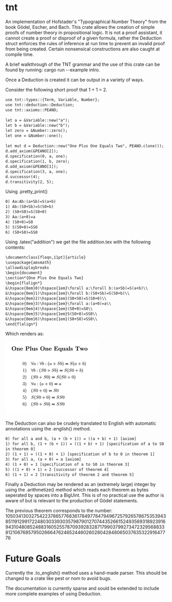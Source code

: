 # tnt
An implementation of Hofstader's "Typographical Number Theory" from the book Gödel, Escher, and Bach. This crate allows the creation of simple proofs of number theory in propositional logic. It is not a proof assistant, it cannot create a proof or disproof of a given formula, rather the Deduction struct enforces the rules of inference at run time to prevent an invalid proof from being created. Certain nonsensical constructions are also caught at compile time.

A brief walkthrough of the TNT grammar and the use of this crate can be found by running: cargo run --example intro.

Once a Deduction is created it can be output in a variety of ways.

Consider the following short proof that 1 + 1 = 2.

```
use tnt::types::{Term, Variable, Number};
use tnt::deduction::Deduction;
use tnt::axioms::PEANO;

let a = &Variable::new("a");
let b = &Variable::new("b");
let zero = &Number::zero();
let one = &Number::one();

let mut d = Deduction::new("One Plus One Equals Two", PEANO.clone());
d.add_axiom(&PEANO[2]);
d.specification(0, a, one);
d.specification(1, b, zero);
d.add_axiom(&PEANO[1]);
d.specification(3, a, one);
d.successor(4);
d.transitivity(2, 5);
```

Using .pretty_print()

```
0) Aa:Ab:(a+Sb)=S(a+b)
1) Ab:(S0+Sb)=S(S0+b)
2) (S0+S0)=S(S0+0)   
3) Aa:(a+0)=a        
4) (S0+0)=S0
5) S(S0+0)=SS0       
6) (S0+S0)=SS0
```

Using .latex("addition") we get the file addition.tex with the following contents:

```
\documentclass[fleqn,11pt]{article}
\usepackage{amsmath}
\allowdisplaybreaks
\begin{document}
\section*{One Plus One Equals Two}
\begin{flalign*}
&\hspace{0em}0)\hspace{1em}\forall a:\forall b:(a+Sb)=S(a+b)\\
&\hspace{0em}1)\hspace{1em}\forall b:(S0+Sb)=S(S0+b)\\
&\hspace{0em}2)\hspace{1em}(S0+S0)=S(S0+0)\\
&\hspace{0em}3)\hspace{1em}\forall a:(a+0)=a\\
&\hspace{0em}4)\hspace{1em}(S0+0)=S0\\
&\hspace{0em}5)\hspace{1em}S(S0+0)=SS0\\
&\hspace{0em}6)\hspace{1em}(S0+S0)=SS0\\
\end{flalign*}
```

Which renders as:

![one and one is two](https://github.com/SymmetricChaos/tnt/blob/master/examples/addition_snip.PNG?raw=true)


The Deduction can also be crudely translated to English with automatic annotations using the .english() method.

```
0) for all a and b, (a + (b + 1)) = ((a + b) + 1) [axiom]
1) for all b, (1 + (b + 1)) = ((1 + b) + 1) [specification of a to S0 in theorem 0]
2) (1 + 1) = ((1 + 0) + 1) [specification of b to 0 in theorem 1]
3) for all a, (a + 0) = a [axiom]
4) (1 + 0) = 1 [specification of a to S0 in theorem 3]
5) ((1 + 0) + 1) = 2 [successor of theorem 4]
6) (1 + 1) = 2 [transitivity of theorem 2 and theorem 5]
```

Finally a Deduction may be rendered as an (extremely large) integer by using the .arithmetize() method which reads each theorem as bytes seperated by spaces into a BigUint. This is of no practical use the author is aware of but is relevant to the production of Gödel statements.

The previous theorem corresponds to the number: 1050341303275422378657768361784977847949672579265786753539438511912991722480303393035798790127074435266152493569318923916943104808524883160525578709392832871799037992734723295688338121067685795026664762465244602602804284806503763532291647776



# Future Goals
Currently the .to_english() method uses a hand-made parser. This should be changed to a crate like pest or nom to avoid bugs.

The documentation is currently sparse and sould be extended to include more complete examples of using Deduction.